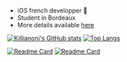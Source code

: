  - iOS french developper 🍎
 - Student in Bordeaux
 - More details available <a href="http://www.azrua.fr" target="_blank">here</a>

[![Killianoni's GitHub stats](https://github-readme-stats.vercel.app/api?username=Killianoni&show_icons=true&theme=midnight-purple)](https://github.com/anuraghazra/github-readme-stats)
[![Top Langs](https://github-readme-stats.vercel.app/api/top-langs/?username=Killianoni&layout=compact&langs_count=12&theme=midnight-purple)](https://github.com/anuraghazra/github-readme-stats)


[![Readme Card](https://github-readme-stats.vercel.app/api/pin/?username=Killianoni&repo=MovieTracker&theme=midnight-purple)](https://github.com/anuraghazra/github-readme-stats)
[![Readme Card](https://github-readme-stats.vercel.app/api/pin/?username=Killianoni&repo=AlphaNotes&theme=midnight-purple)](https://github.com/anuraghazra/github-readme-stats)
